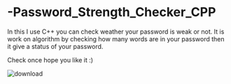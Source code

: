 # -Password_Strength_Checker_CPP

In this I use C++ you can check weather your password is weak or not. It is work on algorithm by checking how many words are in your password then it give a status of your password.

Check once hope you like it :)

![download](https://user-images.githubusercontent.com/102370953/179240341-9e2f4c49-ebfd-4ccd-a203-3fa0a40de1aa.jpg)
